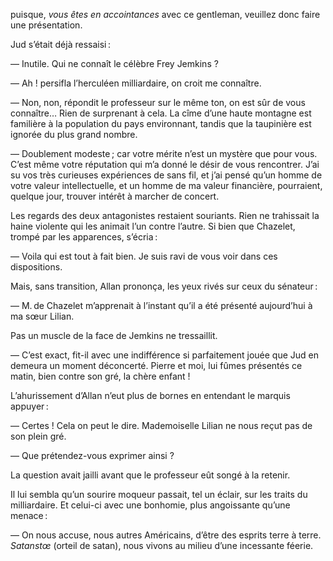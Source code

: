 puisque, _vous êtes en accointances_ avec ce gentleman, veuillez donc faire une présentation.

Jud s’était déjà ressaisi :

— Inutile. Qui ne connaît le célèbre Frey Jemkins ?

— Ah ! persifla l’herculéen milliardaire, on croit me connaître.

— Non, non, répondit le professeur sur le même ton, on est sûr de vous connaître… Rien de surprenant à cela. La cîme d’une haute montagne est familière à la population du pays environnant, tandis que la taupinière est ignorée du plus grand nombre.

— Doublement modeste ; car votre mérite n’est un mystère que pour vous. C’est même votre réputation qui m’a donné le désir de vous rencontrer. J’ai su vos très curieuses expériences de sans fil, et j’ai pensé qu’un homme de votre valeur intellectuelle, et un homme de ma valeur financière, pourraient, quelque jour, trouver intérêt à marcher de concert.

Les regards des deux antagonistes restaient souriants. Rien ne trahissait la haine violente qui les animait l’un contre l’autre. Si bien que Chazelet, trompé par les apparences, s’écria :

— Voila qui est tout à fait bien. Je suis ravi de vous voir dans ces dispositions.

Mais, sans transition, Allan prononça, les yeux rivés sur ceux du sénateur :

— M. de Chazelet m’apprenait à l’instant qu’il a été présenté aujourd’hui à ma sœur Lilian.

Pas un muscle de la face de Jemkins ne tressaillit.

— C’est exact, fit-il avec une indifférence si parfaitement jouée que Jud en demeura un moment déconcerté. Pierre et moi, lui fûmes présentés ce matin, bien contre son gré, la chère enfant !

L’ahurissement d’Allan n’eut plus de bornes en entendant le marquis appuyer :

— Certes ! Cela on peut le dire. Mademoiselle Lilian ne nous reçut pas de son plein gré.

— Que prétendez-vous exprimer ainsi ?

La question avait jailli avant que le professeur eût songé à la retenir.

Il lui sembla qu’un sourire moqueur passait, tel un éclair, sur les traits du milliardaire. Et celui-ci avec une bonhomie, plus angoissante qu’une menace :

— On nous accuse, nous autres Américains, d’être des esprits terre à terre. _Satanstœ_ (orteil de satan), nous vivons au milieu d’une incessante féerie.
